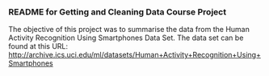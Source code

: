 ### README for Getting and Cleaning Data Course Project

The objective of this project was to summarise the data from the Human Activity Recognition Using Smartphones Data Set. The data set can be found at this URL: http://archive.ics.uci.edu/ml/datasets/Human+Activity+Recognition+Using+Smartphones